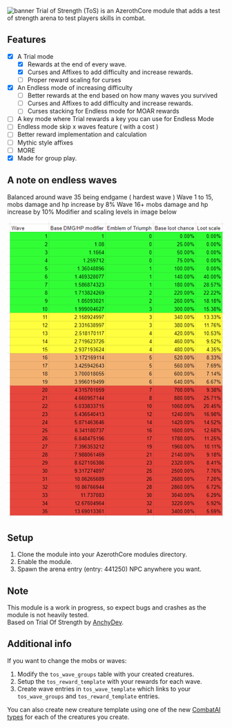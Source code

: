 ![banner](https://cdn.discordapp.com/attachments/740999436876120127/1168057693907460136/banner2.png?ex=6550617f&is=653dec7f&hm=94411fcc08408464d7c1276c97f7246c965550efa86291ccef073e796d8691f6&)
Trial of Strength (ToS) is an AzerothCore module that adds a test of strength arena to test players skills in combat.

## Features
- [x] A Trial mode
  - [x] Rewards at the end of every wave.
  - [x] Curses and Affixes to add difficulty and increase rewards.
  - [ ] Proper reward scaling for curses
- [x] An Endless mode of increasing difficulty
  - [ ] Better rewards at the end based on how many waves you survived
  - [ ] Curses and Affixes to add difficulty and increase rewards.
  - [ ] Curses stacking for Endless mode for MOAR rewards
- [ ] A key mode where Trial rewards a key you can use for Endless Mode
- [ ] Endless mode skip x waves feature ( with a cost )
- [ ] Better reward implementation and calculation
- [ ] Mythic style affixes
- [ ] MORE
- [x] Made for group play.

## A note on endless waves
Balanced around wave 35 being endgame ( hardest wave )
Wave 1 to 15, mobs damage and hp increase by 8%
Wave 16+ mobs damage and hp increase by 10%
Modifier and scaling levels in image below

![modifier](https://github.com/sokie/TrialOfStrength/blob/master/Modifiers.png)

## Setup
1. Clone the module into your AzerothCore modules directory.
2. Enable the module.
3. Spawn the arena entry (entry: 441250) NPC anywhere you want.

## Note
This module is a work in progress, so expect bugs and crashes as the module is not heavily tested.  
Based on Trial Of Strength by [AnchyDev](https://github.com/AnchyDev).

## Additional info
If you want to change the mobs or waves:
1. Modify the `tos_wave_groups` table with your created creatures.
2. Setup the `tos_reward_template` with your rewards for each wave.
3. Create wave entries in `tos_wave_template` which links to your `tos_wave_groups` and `tos_reward_template` entries.

You can also create new creature template using  one of the new [CombatAI types](https://gist.github.com/AnchyDev/7d8847fd696e42c94efcfdc5baf88e7f) for each of the creatures you create.
